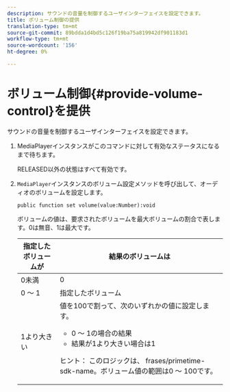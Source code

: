 ```yaml
---
description: サウンドの音量を制御するユーザインターフェイスを設定できます。
title: ボリューム制御の提供
translation-type: tm+mt
source-git-commit: 89bdda1d4bd5c126f19ba75a819942df901183d1
workflow-type: tm+mt
source-wordcount: '156'
ht-degree: 0%

---
```



# ボリューム制御{#provide-volume-control}を提供

サウンドの音量を制御するユーザインターフェイスを設定できます。

1. MediaPlayerインスタンスがこのコマンドに対して有効なステータスになるまで待ちます。

   RELEASED以外の状態はすべて有効です。
1. `MediaPlayer`インスタンスのボリューム設定メソッドを呼び出して、オーディオのボリュームを設定します。

   ```
   public function set volume(value:Number):void
   ```

   ボリュームの値は、要求されたボリュームを最大ボリュームの割合で表します。0は無音、1は最大です。

   <table id="table_144A2B1260374FBE8D976194F602DDC7"> 
   <thead> 
   <tr> 
      <th colname="col1" class="entry"> 指定したボリュームが </th> 
      <th colname="col2" class="entry"> 結果のボリュームは </th> 
   </tr> 
   </thead>
   <tbody> 
   <tr> 
      <td colname="col1"> 0未満 </td> 
      <td colname="col2"> 0 </td> 
   </tr> 
   <tr> 
      <td colname="col1"> 0 ～ 1 </td> 
      <td colname="col2"> 指定したボリューム </td> 
   </tr> 
   <tr> 
      <td colname="col1"> 1より大きい </td> 
      <td colname="col2"> 値を100で割って、次のいずれかの値に設定します。 
      <ul id="ul_8C2282F0EDC44A408820F5768709214F"> 
      <li id="li_B00BC6F4812D4000891358F762C8E492">0 ～ 1の場合の結果 </li> 
      <li id="li_03B7F30662554F299320040CAC2DEB7A">結果が1より大きい場合は1 </li> 
      </ul> <p>ヒント： このロジックは、 
      <span class="codeph">frases/primetime-sdk-name</span>。ボリューム値の範囲は0 ～ 100です。 </p> </td> 
   </tr> 
   </tbody> 
   </table>
